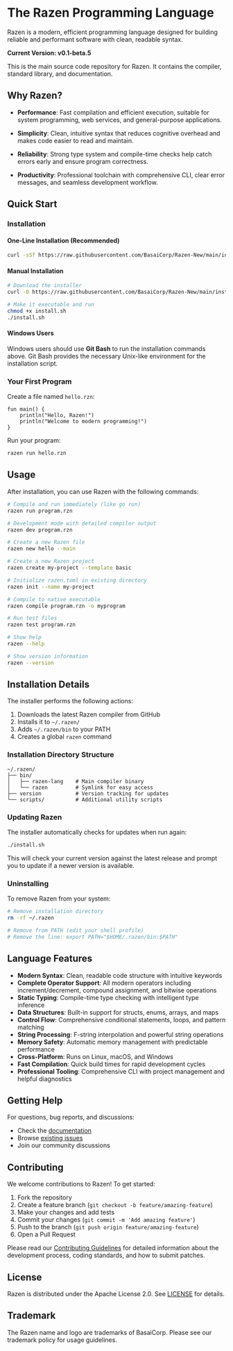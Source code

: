 # The Razen Programming Language

Razen is a modern, efficient programming language designed for building reliable and performant software with clean, readable syntax.

**Current Version: v0.1-beta.5**

This is the main source code repository for Razen. It contains the compiler, standard library, and documentation.

## Why Razen?

- **Performance**: Fast compilation and efficient execution, suitable for system programming, web services, and general-purpose applications.

- **Simplicity**: Clean, intuitive syntax that reduces cognitive overhead and makes code easier to read and maintain.

- **Reliability**: Strong type system and compile-time checks help catch errors early and ensure program correctness.

- **Productivity**: Professional toolchain with comprehensive CLI, clear error messages, and seamless development workflow.

## Quick Start

### Installation

#### One-Line Installation (Recommended)
```bash
curl -sSf https://raw.githubusercontent.com/BasaiCorp/Razen-New/main/install.sh | bash
```

#### Manual Installation
```bash
# Download the installer
curl -O https://raw.githubusercontent.com/BasaiCorp/Razen-New/main/install.sh

# Make it executable and run
chmod +x install.sh
./install.sh
```

#### Windows Users
Windows users should use **Git Bash** to run the installation commands above. Git Bash provides the necessary Unix-like environment for the installation script.

### Your First Program

Create a file named `hello.rzn`:
```razen
fun main() {
    println("Hello, Razen!")
    println("Welcome to modern programming!")
}
```

Run your program:
```bash
razen run hello.rzn
```
## Usage

After installation, you can use Razen with the following commands:

```bash
# Compile and run immediately (like go run)
razen run program.rzn

# Development mode with detailed compiler output
razen dev program.rzn

# Create a new Razen file
razen new hello --main

# Create a new Razen project
razen create my-project --template basic

# Initialize razen.toml in existing directory
razen init --name my-project

# Compile to native executable
razen compile program.rzn -o myprogram

# Run test files
razen test program.rzn

# Show help
razen --help

# Show version information
razen --version
```

## Installation Details

The installer performs the following actions:
1. Downloads the latest Razen compiler from GitHub
2. Installs it to `~/.razen/`
3. Adds `~/.razen/bin` to your PATH
4. Creates a global `razen` command

### Installation Directory Structure
```
~/.razen/
├── bin/
│   ├── razen-lang    # Main compiler binary
│   └── razen         # Symlink for easy access
├── version           # Version tracking for updates
└── scripts/          # Additional utility scripts
```

### Updating Razen

The installer automatically checks for updates when run again:
```bash
./install.sh
```

This will check your current version against the latest release and prompt you to update if a newer version is available.

### Uninstalling

To remove Razen from your system:
```bash
# Remove installation directory
rm -rf ~/.razen

# Remove from PATH (edit your shell profile)
# Remove the line: export PATH="$HOME/.razen/bin:$PATH"
```

## Language Features

- **Modern Syntax**: Clean, readable code structure with intuitive keywords
- **Complete Operator Support**: All modern operators including increment/decrement, compound assignment, and bitwise operations
- **Static Typing**: Compile-time type checking with intelligent type inference
- **Data Structures**: Built-in support for structs, enums, arrays, and maps
- **Control Flow**: Comprehensive conditional statements, loops, and pattern matching
- **String Processing**: F-string interpolation and powerful string operations
- **Memory Safety**: Automatic memory management with predictable performance
- **Cross-Platform**: Runs on Linux, macOS, and Windows
- **Fast Compilation**: Quick build times for rapid development cycles
- **Professional Tooling**: Comprehensive CLI with project management and helpful diagnostics

## Getting Help

For questions, bug reports, and discussions:
- Check the [documentation](docs/)
- Browse [existing issues](https://github.com/BasaiCorp/Razen-New/issues)
- Join our community discussions

## Contributing

We welcome contributions to Razen! To get started:

1. Fork the repository
2. Create a feature branch (`git checkout -b feature/amazing-feature`)
3. Make your changes and add tests
4. Commit your changes (`git commit -m 'Add amazing feature'`)
5. Push to the branch (`git push origin feature/amazing-feature`)
6. Open a Pull Request

Please read our [Contributing Guidelines](CONTRIBUTING.md) for detailed information about the development process, coding standards, and how to submit patches.

## License

Razen is distributed under the Apache License 2.0. See [LICENSE](LICENSE) for details.

## Trademark

The Razen name and logo are trademarks of BasaiCorp. Please see our trademark policy for usage guidelines.
